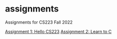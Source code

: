 # assignments
Assignments for CS223 Fall 2022

[Assignment 1: Hello CS223](https://brynmawr-cs223-s23.github.io/website/assts/asst01.html)
[Assignment 2: Learn to C](https://brynmawr-cs223-s23.github.io/website/assts/asst02.html)

